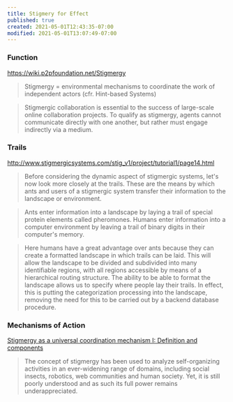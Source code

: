 ```yaml
---
title: Stigmery for Effect
published: true
created: 2021-05-01T12:43:35-07:00
modified: 2021-05-01T13:07:49-07:00
---
```


### Function

https://wiki.p2pfoundation.net/Stigmergy

> Stigmergy = environmental mechanisms to coordinate the work of independent actors (cfr. Hint-based Systems)

> Stigmergic collaboration is essential to the success of large-scale online collaboration projects. To qualify as stigmergy, agents cannot communicate directly with one another, but rather must engage indirectly via a medium.


### Trails

http://www.stigmergicsystems.com/stig_v1/project/tutorial1/page14.html

> Before considering the dynamic aspect of stigmergic systems, let's now look more closely at the trails. These are the means by which ants and users of a stigmergic system transfer their information to the landscape or environment.

> Ants enter information into a landscape by laying a trail of special protein elements called pheromones. Humans enter information into a computer environment by leaving a trail of binary digits in their computer's memory.

> Here humans have a great advantage over ants because they can create a formatted landscape in which trails can be laid. This will allow the landscape to be divided and subdivided into many identifiable regions, with all regions accessible by means of a hierarchical routing structure. The ability to be able to format the landscape allows us to specify where people lay their trails. In effect, this is putting the categorization processing into the landscape, removing the need for this to be carried out by a backend database procedure.

### Mechanisms of Action

[Stigmergy as a universal coordination mechanism I: Definition and components](https://www.sciencedirect.com/science/article/abs/pii/S1389041715000327)

> The concept of stigmergy has been used to analyze self-organizing activities in an ever-widening range of domains, including social insects, robotics, web communities and human society. Yet, it is still poorly understood and as such its full power remains underappreciated.